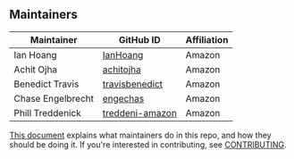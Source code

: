 ## Maintainers

| Maintainer | GitHub ID | Affiliation |
| --------------- | --------- | ----------- |
| Ian Hoang | [IanHoang](https://github.com/ianhoang) | Amazon |
| Achit Ojha | [achitojha](https://github.com/achitojha) | Amazon |
| Benedict Travis | [travisbenedict](https://github.com/travisbenedict) | Amazon |
| Chase Engelbrecht | [engechas](https://github.com/engechas) | Amazon |
| Phill Treddenick | [treddeni-amazon](https://github.com/treddeni-amazon) | Amazon |

[This document](https://github.com/opensearch-project/.github/blob/main/MAINTAINERS.md) explains what maintainers do in this repo, and how they should be doing it. If you're interested in contributing, see [CONTRIBUTING](CONTRIBUTING.md).
